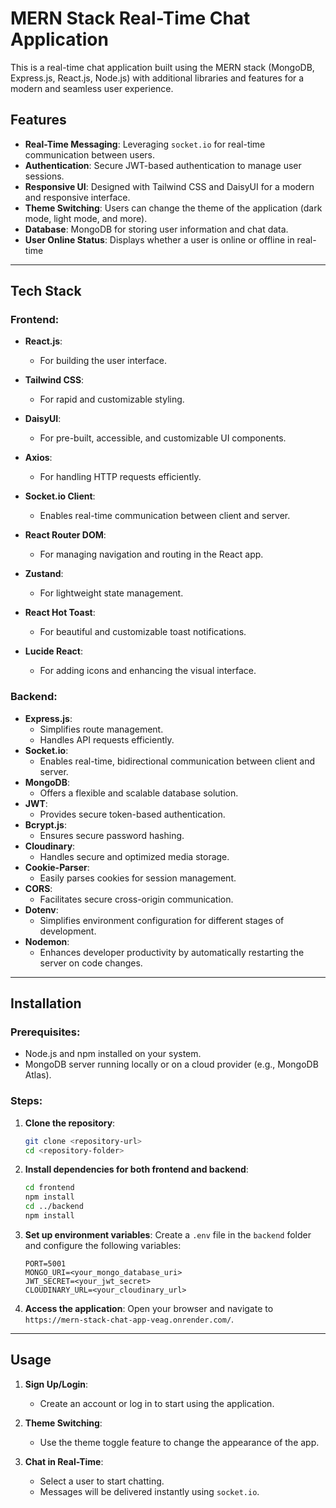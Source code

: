 # MERN Stack Real-Time Chat Application

This is a real-time chat application built using the MERN stack (MongoDB, Express.js, React.js, Node.js) with additional libraries and features for a modern and seamless user experience.

## Features

- **Real-Time Messaging**: Leveraging `socket.io` for real-time communication between users.
- **Authentication**: Secure JWT-based authentication to manage user sessions.
- **Responsive UI**: Designed with Tailwind CSS and DaisyUI for a modern and responsive interface.
- **Theme Switching**: Users can change the theme of the application (dark mode, light mode, and more).
- **Database**: MongoDB for storing user information and chat data.
- **User Online Status**: Displays whether a user is online or offline in real-time

---

## Tech Stack

### Frontend:

- **React.js**:

  - For building the user interface.

- **Tailwind CSS**:

  - For rapid and customizable styling.

- **DaisyUI**:

  - For pre-built, accessible, and customizable UI components.

- **Axios**:

  - For handling HTTP requests efficiently.

- **Socket.io Client**:

  - Enables real-time communication between client and server.

- **React Router DOM**:

  - For managing navigation and routing in the React app.

- **Zustand**:

  - For lightweight state management.

- **React Hot Toast**:

  - For beautiful and customizable toast notifications.

- **Lucide React**:
  - For adding icons and enhancing the visual interface.

### Backend:

- **Express.js**:
  - Simplifies route management.
  - Handles API requests efficiently.
- **Socket.io**:
  - Enables real-time, bidirectional communication between client and server.
- **MongoDB**:
  - Offers a flexible and scalable database solution.
- **JWT**:
  - Provides secure token-based authentication.
- **Bcrypt.js**:
  - Ensures secure password hashing.
- **Cloudinary**:
  - Handles secure and optimized media storage.
- **Cookie-Parser**:
  - Easily parses cookies for session management.
- **CORS**:
  - Facilitates secure cross-origin communication.
- **Dotenv**:
  - Simplifies environment configuration for different stages of development.
- **Nodemon**:
  - Enhances developer productivity by automatically restarting the server on code changes.

---

## Installation

### Prerequisites:

- Node.js and npm installed on your system.
- MongoDB server running locally or on a cloud provider (e.g., MongoDB Atlas).

### Steps:

1. **Clone the repository**:

   ```bash
   git clone <repository-url>
   cd <repository-folder>
   ```

2. **Install dependencies for both frontend and backend**:

   ```bash
   cd frontend
   npm install
   cd ../backend
   npm install
   ```

3. **Set up environment variables**:
   Create a `.env` file in the `backend` folder and configure the following variables:

   ```env
   PORT=5001
   MONGO_URI=<your_mongo_database_uri>
   JWT_SECRET=<your_jwt_secret>
   CLOUDINARY_URL=<your_cloudinary_url>
   ```

4. **Access the application**:
   Open your browser and navigate to `https://mern-stack-chat-app-veag.onrender.com/`.

---

## Usage

1. **Sign Up/Login**:

   - Create an account or log in to start using the application.

2. **Theme Switching**:

   - Use the theme toggle feature to change the appearance of the app.

3. **Chat in Real-Time**:
   - Select a user to start chatting.
   - Messages will be delivered instantly using `socket.io`.
